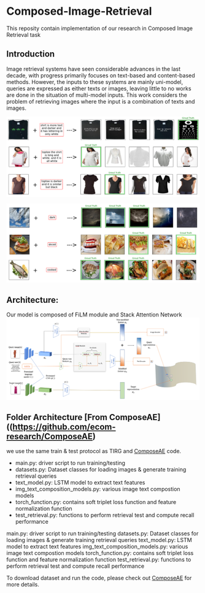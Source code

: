 # Composed-Image-Retrieval
This reposity contain implementation of our research in Composed Image Retrieval task

## Introduction
Image retrieval systems have seen considerable advances in the last decade, with progress primarily focuses on text-based and content-based methods. However, the inputs to these systems are mainly uni-model, queries are expressed as either texts or images, leaving little to no works are done in the situation of multi-model inputs. This work considers the problem of retrieving images where the input is a combination of texts and images.

![Example of Composed Image Retrieval on FashionIQ dataset](fashioniqsamples.png)


![Example of Composed Image Retrieval on MITState dataset](mitstatesamples.png)


## Architecture:


Our model is composed of FiLM module and Stack Attention Network
![Model Architecture](model.png)

## Folder Architecture [From ComposeAE]((https://github.com/ecom-research/ComposeAE)
we use the same train & test protocol as TIRG and [ComposeAE](https://github.com/ecom-research/ComposeAE) code. 
- main.py: driver script to run training/testing
- datasets.py: Dataset classes for loading images & generate training retrieval queries
- text_model.py: LSTM model to extract text features
- img_text_composition_models.py: various image text compostion models
- torch_function.py: contains soft triplet loss function and feature normalization function
- test_retrieval.py: functions to perform retrieval test and compute recall performance

main.py: driver script to run training/testing
datasets.py: Dataset classes for loading images & generate training retrieval queries
text_model.py: LSTM model to extract text features
img_text_composition_models.py: various image text compostion models
torch_function.py: contains soft triplet loss function and feature normalization function
test_retrieval.py: functions to perform retrieval test and compute recall performance


To download dataset and run the code, please check out [ComposeAE](https://github.com/ecom-research/ComposeAE) for more details.

